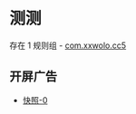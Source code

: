 # 测测

存在 1 规则组 - [com.xxwolo.cc5](/src/apps/com.xxwolo.cc5.ts)

## 开屏广告

- [快照-0](https://gkd-kit.songe.li/import/12852352)
